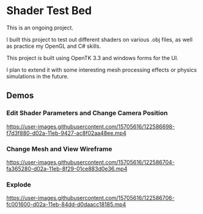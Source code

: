 
# Shader Test Bed

This is an ongoing project.

I built this project to test out different shaders on various .obj files, as well as practice my OpenGL and C# skills.

This project is built using OpenTK 3.3 and windows forms for the UI.

I plan to extend it with some interesting mesh processing effects or physics simulations in the future.

## Demos

### Edit Shader Parameters and Change Camera Position
https://user-images.githubusercontent.com/15705616/122586698-f7d3f880-d02a-11eb-9427-ac8f02aa48ee.mp4

### Change Mesh and View Wireframe
https://user-images.githubusercontent.com/15705616/122586704-fa365280-d02a-11eb-8f29-01ce883d0e36.mp4


### Explode 
https://user-images.githubusercontent.com/15705616/122586706-fc001600-d02a-11eb-84dd-d0daacc18185.mp4



